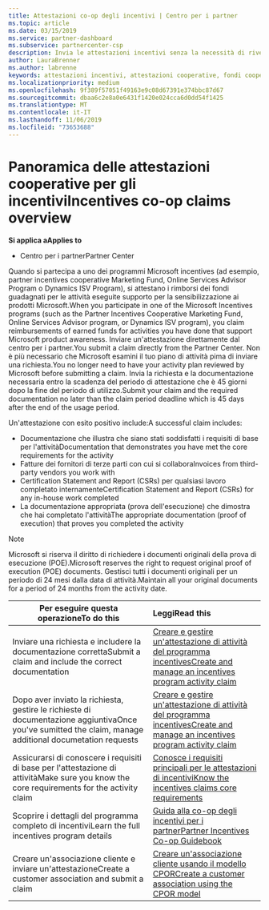 ```yaml
---
title: Attestazioni co-op degli incentivi | Centro per i partner
ms.topic: article
ms.date: 03/15/2019
ms.service: partner-dashboard
ms.subservice: partnercenter-csp
description: Invia le attestazioni incentivi senza la necessità di rivedere prima il tuo piano di attività.
author: LauraBrenner
ms.author: labrenne
keywords: attestazioni incentivi, attestazioni cooperative, fondi cooperativi
ms.localizationpriority: medium
ms.openlocfilehash: 9f389f57051f49163e9c08d67391e374bbc87d67
ms.sourcegitcommit: dbaa6c2e8a0e6431f1420e024cca6d0dd54f1425
ms.translationtype: MT
ms.contentlocale: it-IT
ms.lasthandoff: 11/06/2019
ms.locfileid: "73653688"
---
```

# <a name="incentives-co-op-claims-overview"></a><span data-ttu-id="f34d2-104">Panoramica delle attestazioni cooperative per gli incentivi</span><span class="sxs-lookup"><span data-stu-id="f34d2-104">Incentives co-op claims overview</span></span>

<span data-ttu-id="f34d2-105">**Si applica a**</span><span class="sxs-lookup"><span data-stu-id="f34d2-105">**Applies to**</span></span>

- <span data-ttu-id="f34d2-106">Centro per i partner</span><span class="sxs-lookup"><span data-stu-id="f34d2-106">Partner Center</span></span>

<span data-ttu-id="f34d2-107">Quando si partecipa a uno dei programmi Microsoft incentives (ad esempio, partner incentives cooperative Marketing Fund, Online Services Advisor Program o Dynamics ISV Program), si attestano i rimborsi dei fondi guadagnati per le attività eseguite supporto per la sensibilizzazione ai prodotti Microsoft.</span><span class="sxs-lookup"><span data-stu-id="f34d2-107">When you participate in one of the Microsoft Incentives programs (such as the Partner Incentives Cooperative Marketing Fund, Online Services Advisor program, or Dynamics ISV program), you claim reimbursements of earned funds for activities you have done that support Microsoft product awareness.</span></span> <span data-ttu-id="f34d2-108">Inviare un'attestazione direttamente dal centro per i partner.</span><span class="sxs-lookup"><span data-stu-id="f34d2-108">You submit a claim directly from the Partner Center.</span></span> <span data-ttu-id="f34d2-109">Non è più necessario che Microsoft esamini il tuo piano di attività pima di inviare una richiesta.</span><span class="sxs-lookup"><span data-stu-id="f34d2-109">You no longer need to have your activity plan reviewed by Microsoft before submitting a claim.</span></span> <span data-ttu-id="f34d2-110">Invia la richiesta e la documentazione necessaria entro la scadenza del periodo di attestazione che è 45 giorni dopo la fine del periodo di utilizzo.</span><span class="sxs-lookup"><span data-stu-id="f34d2-110">Submit your claim and the required documentation no later than the claim period deadline which is 45 days after the end of the usage period.</span></span> 

<span data-ttu-id="f34d2-111">Un'attestazione con esito positivo include:</span><span class="sxs-lookup"><span data-stu-id="f34d2-111">A successful claim includes:</span></span>

- <span data-ttu-id="f34d2-112">Documentazione che illustra che siano stati soddisfatti i requisiti di base per l'attività</span><span class="sxs-lookup"><span data-stu-id="f34d2-112">Documentation that demonstrates you have met the core requirements for the activity</span></span>
- <span data-ttu-id="f34d2-113">Fatture dei fornitori di terze parti con cui si collabora</span><span class="sxs-lookup"><span data-stu-id="f34d2-113">Invoices from third-party vendors you work with</span></span>
- <span data-ttu-id="f34d2-114">Certification Statement and Report (CSRs) per qualsiasi lavoro completato internamente</span><span class="sxs-lookup"><span data-stu-id="f34d2-114">Certification Statement and Report (CSRs) for any in-house work completed</span></span>
- <span data-ttu-id="f34d2-115">La documentazione appropriata (prova dell'esecuzione) che dimostra che hai completato l'attività</span><span class="sxs-lookup"><span data-stu-id="f34d2-115">The appropriate documentation (proof of execution) that proves you completed the activity</span></span> 

>[!NOTE]
><span data-ttu-id="f34d2-116">Microsoft si riserva il diritto di richiedere i documenti originali della prova di esecuzione (POE).</span><span class="sxs-lookup"><span data-stu-id="f34d2-116">Microsoft reserves the right to request original proof of execution (POE) documents.</span></span> <span data-ttu-id="f34d2-117">Gestisci tutti i documenti originali per un periodo di 24 mesi dalla data di attività.</span><span class="sxs-lookup"><span data-stu-id="f34d2-117">Maintain all your original documents for a period of 24 months from the activity date.</span></span> 

|<span data-ttu-id="f34d2-118">**Per eseguire questa operazione**</span><span class="sxs-lookup"><span data-stu-id="f34d2-118">**To do this**</span></span>   |<span data-ttu-id="f34d2-119">**Leggi**</span><span class="sxs-lookup"><span data-stu-id="f34d2-119">**Read this**</span></span>   |
|-----------------|:--------------------------------------|
|<span data-ttu-id="f34d2-120">Inviare una richiesta e includere la documentazione corretta</span><span class="sxs-lookup"><span data-stu-id="f34d2-120">Submit a claim and include the correct documentation</span></span>|[<span data-ttu-id="f34d2-121">Creare e gestire un'attestazione di attività del programma incentives</span><span class="sxs-lookup"><span data-stu-id="f34d2-121">Create and manage an incentives program activity claim</span></span>](create-incentives-claims.md)|
|<span data-ttu-id="f34d2-122">Dopo aver inviato la richiesta, gestire le richieste di documentazione aggiuntiva</span><span class="sxs-lookup"><span data-stu-id="f34d2-122">Once you've sumitted the claim, manage additional documetation requests</span></span>|[<span data-ttu-id="f34d2-123">Creare e gestire un'attestazione di attività del programma incentives</span><span class="sxs-lookup"><span data-stu-id="f34d2-123">Create and manage an incentives program activity claim</span></span>](create-incentives-claims.md)  |
|<span data-ttu-id="f34d2-124">Assicurarsi di conoscere i requisiti di base per l'attestazione di attività</span><span class="sxs-lookup"><span data-stu-id="f34d2-124">Make sure you know the core requirements for the activity claim</span></span>|[<span data-ttu-id="f34d2-125">Conosce i requisiti principali per le attestazioni di incentivi</span><span class="sxs-lookup"><span data-stu-id="f34d2-125">Know the incentives claims core requirements</span></span>](core-requirements.md)   |
|<span data-ttu-id="f34d2-126">Scoprire i dettagli del programma completo di incentivi</span><span class="sxs-lookup"><span data-stu-id="f34d2-126">Learn the full incentives program details</span></span>|[<span data-ttu-id="f34d2-127">Guida alla co-op degli incentivi per i partner</span><span class="sxs-lookup"><span data-stu-id="f34d2-127">Partner Incentives Co-op Guidebook</span></span>](https://assets.microsoft.com/coop-guidebook.pdf)
|<span data-ttu-id="f34d2-128">Creare un'associazione cliente e inviare un'attestazione</span><span class="sxs-lookup"><span data-stu-id="f34d2-128">Create a customer association and submit a claim</span></span> |[<span data-ttu-id="f34d2-129">Creare un'associazione cliente usando il modello CPOR</span><span class="sxs-lookup"><span data-stu-id="f34d2-129">Create a customer association using the CPOR model</span></span>](submit-osa-claim.md)|
                                                                                 
                                   
